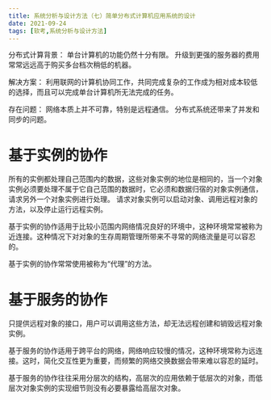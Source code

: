 ```yaml
---
title: 系统分析与设计方法（七）简单分布式计算机应用系统的设计
date: 2021-09-24
tags: [软考,系统分析与设计方法]
---
```


分布式计算背景：
单台计算机的功能仍然十分有限。
升级到更强的服务器的费用常常远远高于购买多台档次稍低的机器。

解决方案：
利用联网的计算机协同工作，共同完成复杂的工作成为相对成本较低的选择，而且可以完成单台计算机所无法完成的任务。

存在问题：
网络本质上并不可靠，特别是远程通信。
分布式系统还带来了并发和同步的问题。

# 基于实例的协作
所有的实例都处理自己范围内的数据，这些对象实例的地位是相同的，当一个对象实例必须要处理不属于它自己范围的数据时，它必须和数据归宿的对象实例通信，请求另外一个对象实例进行处理。
请求对象实例可以启动对象、调用远程对象的方法，以及停止运行远程实例。

基于实例的协作适用于比较小范围内网络情况良好的环境中，这种环境常常被称为近连接。这种情况下对对象的生存周期管理所带来不寻常的网络流量是可以容忍的。

基于实例的协作常常使用被称为“代理”的方法。

# 基于服务的协作
只提供远程对象的接口，用户可以调用这些方法，却无法远程创建和销毁远程对象实例。

基于服务的协作适用于跨平台的网络，网络响应较慢的情况，这种环境常称为远连接。这时，简化交互性更为重要，而频繁的网络交换数据会带来难以容忍的延时。

基于服务的协作往往采用分层次的结构，高层次的应用依赖于低层次的对象，而低层次对象实例的实现细节则没有必要暴露给高层次对象。